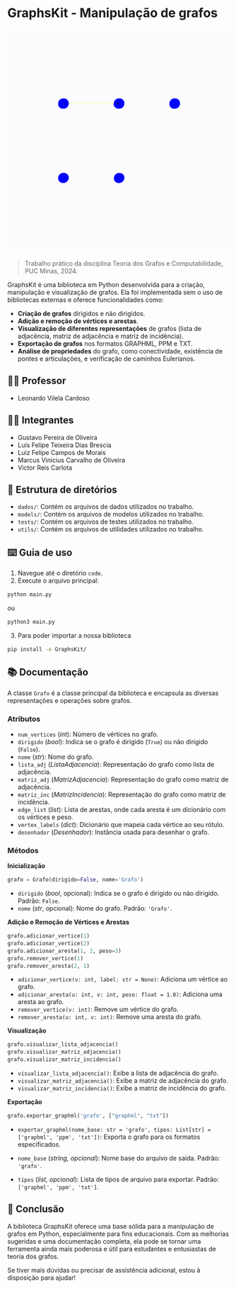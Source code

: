 # GraphsKit - Manipulação de grafos
![gif exemplo](docs/grafo.gif)

> Trabalho prático da disciplina Teoria dos Grafos e Computabilidade, PUC Minas, 2024.

GraphsKit é uma biblioteca em Python desenvolvida para a criação, manipulação e visualização de grafos. Ela foi implementada sem o uso de bibliotecas externas e oferece funcionalidades como:

- **Criação de grafos** dirigidos e não dirigidos.
- **Adição e remoção de vértices e arestas**.
- **Visualização de diferentes representações** de grafos (lista de adjacência, matriz de adjacência e matriz de incidência).
- **Exportação de grafos** nos formatos GRAPHML, PPM e TXT.
- **Análise de propriedades** do grafo, como conectividade, existência de pontes e articulações, e verificação de caminhos Eulerianos.

## 👨‍🏫 Professor

- Leonardo Vilela Cardoso

## 🧑‍🎓 Integrantes

- Gustavo Pereira de Oliveira
- Luís Felipe Teixeira Dias Brescia
- Luiz Felipe Campos de Morais
- Marcus Vinícius Carvalho de Oliveira
- Victor Reis Carlota

## 📂 Estrutura de diretórios

- `dados/`: Contém os arquivos de dados utilizados no trabalho.
- `models/`: Contém os arquivos de modelos utilizados no trabalho.
- `tests/`: Contém os arquivos de testes utilizados no trabalho.
- `utils/`: Contém os arquivos de utilidades utilizados no trabalho.

<!-- ## 📽️ Demonstração

![DESC](docs/grafo.gif) -->

## ⌨️ Guia de uso

1. Navegue até o diretório `code`.
2. Execute o arquivo principal:

```bash python
python main.py
```

ou

```bash
python3 main.py
```

3. Para poder importar a nossa biblioteca

```bash
pip install -e GraphsKit/
```

## 📚 Documentação

A classe `Grafo` é a classe principal da biblioteca e encapsula as diversas representações e operações sobre grafos.

### **Atributos**

- `num_vertices` (_int_): Número de vértices no grafo.
- `dirigido` (_bool_): Indica se o grafo é dirigido (`True`) ou não dirigido (`False`).
- `nome` (_str_): Nome do grafo.
- `lista_adj` (_ListaAdjacencia_): Representação do grafo como lista de adjacência.
- `matriz_adj` (_MatrizAdjacencia_): Representação do grafo como matriz de adjacência.
- `matriz_inc` (_MatrizIncidencia_): Representação do grafo como matriz de incidência.
- `edge_list` (_list_): Lista de arestas, onde cada aresta é um dicionário com os vértices e peso.
- `vertex_labels` (_dict_): Dicionário que mapeia cada vértice ao seu rótulo.
- `desenhador` (_Desenhador_): Instância usada para desenhar o grafo.

### **Métodos**

**Inicialização**

```python
grafo = Grafo(dirigido=False, nome='Grafo')
```

- `dirigido` (_bool_, opcional): Indica se o grafo é dirigido ou não dirigido. Padrão: `False`.
- `nome` (_str_, opcional): Nome do grafo. Padrão: `'Grafo'`.

**Adição e Remoção de Vértices e Arestas**

```python
grafo.adicionar_vertice(1)
grafo.adicionar_vertice(2)
grafo.adicionar_aresta(1, 2, peso=3)
grafo.remover_vertice(1)
grafo.remover_aresta(2, 1)
```

- `adicionar_vertice(v: int, label: str = None)`: Adiciona um vértice ao grafo.
- `adicionar_aresta(u: int, v: int, peso: float = 1.0)`: Adiciona uma aresta ao grafo.
- `remover_vertice(v: int)`: Remove um vértice do grafo.
- `remover_aresta(u: int, v: int)`: Remove uma aresta do grafo.

**Visualização**

```python
grafo.visualizar_lista_adjacencia()
grafo.visualizar_matriz_adjacencia()
grafo.visualizar_matriz_incidencia()
```

- `visualizar_lista_adjacencia()`: Exibe a lista de adjacência do grafo.
- `visualizar_matriz_adjacencia()`: Exibe a matriz de adjacência do grafo.
- `visualizar_matriz_incidencia()`: Exibe a matriz de incidência do grafo.

**Exportação**

```python
grafo.exportar_graphml('grafo', ["graphml", "txt"])
```

- `exportar_graphml(nome_base: str = 'grafo', tipos: List[str] = ['graphml', 'ppm', 'txt'])`: Exporta o grafo para os formatos especificados.

- `nome_base` (_string, opcional_): Nome base do arquivo de saída. Padrão: `'grafo'`.
- `tipos` (_list, opcional_): Lista de tipos de arquivo para exportar. Padrão: `['graphml', 'ppm', 'txt']`.

## 📌 Conclusão

A biblioteca GraphsKit oferece uma base sólida para a manipulação de grafos em Python, especialmente para fins educacionais. Com as melhorias sugeridas e uma documentação completa, ela pode se tornar uma ferramenta ainda mais poderosa e útil para estudantes e entusiastas de teoria dos grafos.

Se tiver mais dúvidas ou precisar de assistência adicional, estou à disposição para ajudar!
